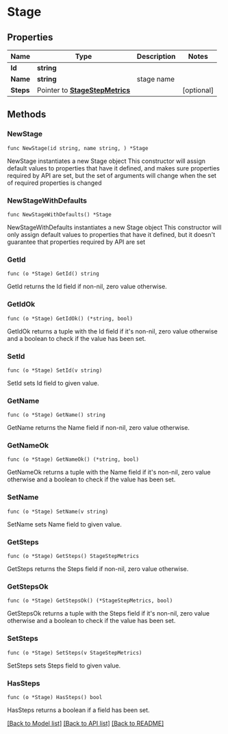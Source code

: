 # Stage

## Properties

Name | Type | Description | Notes
------------ | ------------- | ------------- | -------------
**Id** | **string** |  | 
**Name** | **string** | stage name | 
**Steps** | Pointer to [**StageStepMetrics**](StageStepMetrics.md) |  | [optional] 

## Methods

### NewStage

`func NewStage(id string, name string, ) *Stage`

NewStage instantiates a new Stage object
This constructor will assign default values to properties that have it defined,
and makes sure properties required by API are set, but the set of arguments
will change when the set of required properties is changed

### NewStageWithDefaults

`func NewStageWithDefaults() *Stage`

NewStageWithDefaults instantiates a new Stage object
This constructor will only assign default values to properties that have it defined,
but it doesn't guarantee that properties required by API are set

### GetId

`func (o *Stage) GetId() string`

GetId returns the Id field if non-nil, zero value otherwise.

### GetIdOk

`func (o *Stage) GetIdOk() (*string, bool)`

GetIdOk returns a tuple with the Id field if it's non-nil, zero value otherwise
and a boolean to check if the value has been set.

### SetId

`func (o *Stage) SetId(v string)`

SetId sets Id field to given value.


### GetName

`func (o *Stage) GetName() string`

GetName returns the Name field if non-nil, zero value otherwise.

### GetNameOk

`func (o *Stage) GetNameOk() (*string, bool)`

GetNameOk returns a tuple with the Name field if it's non-nil, zero value otherwise
and a boolean to check if the value has been set.

### SetName

`func (o *Stage) SetName(v string)`

SetName sets Name field to given value.


### GetSteps

`func (o *Stage) GetSteps() StageStepMetrics`

GetSteps returns the Steps field if non-nil, zero value otherwise.

### GetStepsOk

`func (o *Stage) GetStepsOk() (*StageStepMetrics, bool)`

GetStepsOk returns a tuple with the Steps field if it's non-nil, zero value otherwise
and a boolean to check if the value has been set.

### SetSteps

`func (o *Stage) SetSteps(v StageStepMetrics)`

SetSteps sets Steps field to given value.

### HasSteps

`func (o *Stage) HasSteps() bool`

HasSteps returns a boolean if a field has been set.


[[Back to Model list]](../README.md#documentation-for-models) [[Back to API list]](../README.md#documentation-for-api-endpoints) [[Back to README]](../README.md)


